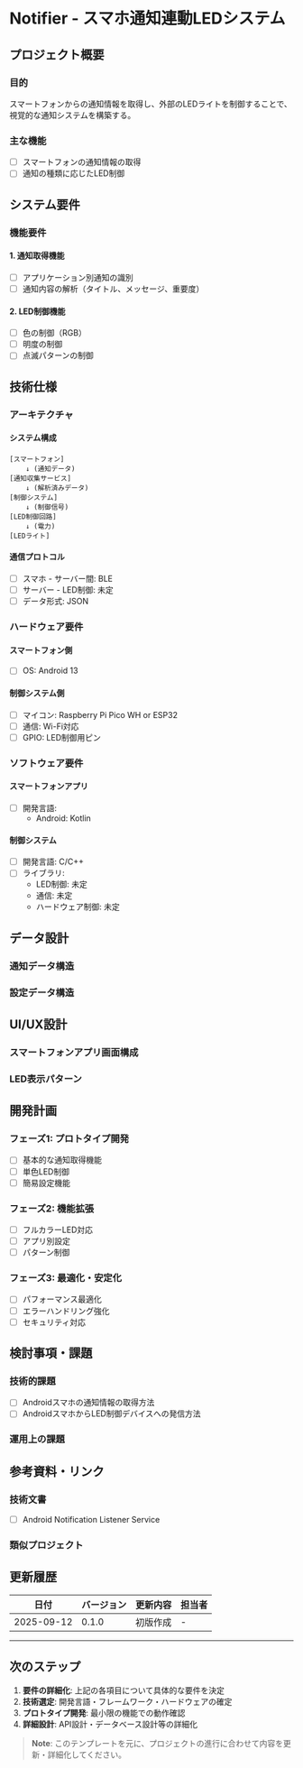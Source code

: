 # Notifier - スマホ通知連動LEDシステム

## プロジェクト概要

### 目的
スマートフォンからの通知情報を取得し、外部のLEDライトを制御することで、視覚的な通知システムを構築する。

### 主な機能
- [ ] スマートフォンの通知情報の取得
- [ ] 通知の種類に応じたLED制御

## システム要件

### 機能要件

#### 1. 通知取得機能
- [ ] アプリケーション別通知の識別
- [ ] 通知内容の解析（タイトル、メッセージ、重要度）

#### 2. LED制御機能
- [ ] 色の制御（RGB）
- [ ] 明度の制御
- [ ] 点滅パターンの制御

## 技術仕様

### アーキテクチャ

#### システム構成
```
[スマートフォン] 
    ↓ (通知データ)
[通知収集サービス]
    ↓ (解析済みデータ)
[制御システム]
    ↓ (制御信号)
[LED制御回路]
    ↓ (電力)
[LEDライト]
```

#### 通信プロトコル
- [ ] スマホ - サーバー間: BLE
- [ ] サーバー - LED制御: 未定
- [ ] データ形式: JSON

### ハードウェア要件

#### スマートフォン側
- [ ] OS: Android 13

#### 制御システム側
- [ ] マイコン: Raspberry Pi Pico WH or ESP32
- [ ] 通信: Wi-Fi対応
- [ ] GPIO: LED制御用ピン

### ソフトウェア要件

#### スマートフォンアプリ
- [ ] 開発言語: 
  - Android: Kotlin

#### 制御システム
- [ ] 開発言語: C/C++
- [ ] ライブラリ: 
  - LED制御: 未定
  - 通信: 未定
  - ハードウェア制御: 未定

## データ設計

### 通知データ構造

### 設定データ構造

## UI/UX設計

### スマートフォンアプリ画面構成

### LED表示パターン

## 開発計画

### フェーズ1: プロトタイプ開発
- [ ] 基本的な通知取得機能
- [ ] 単色LED制御
- [ ] 簡易設定機能

### フェーズ2: 機能拡張
- [ ] フルカラーLED対応
- [ ] アプリ別設定
- [ ] パターン制御

### フェーズ3: 最適化・安定化
- [ ] パフォーマンス最適化
- [ ] エラーハンドリング強化
- [ ] セキュリティ対応

## 検討事項・課題

### 技術的課題
- [ ] Androidスマホの通知情報の取得方法
- [ ] AndroidスマホからLED制御デバイスへの発信方法

### 運用上の課題

## 参考資料・リンク

### 技術文書
- [ ] Android Notification Listener Service

### 類似プロジェクト

## 更新履歴

| 日付 | バージョン | 更新内容 | 担当者 |
|------|-----------|---------|-------|
| 2025-09-12 | 0.1.0 | 初版作成 | - |

---

## 次のステップ

1. **要件の詳細化**: 上記の各項目について具体的な要件を決定
2. **技術選定**: 開発言語・フレームワーク・ハードウェアの確定
3. **プロトタイプ開発**: 最小限の機能での動作確認
4. **詳細設計**: API設計・データベース設計等の詳細化

> **Note**: このテンプレートを元に、プロジェクトの進行に合わせて内容を更新・詳細化してください。